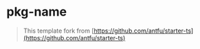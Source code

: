 # pkg-name

> This template fork from [https://github.com/antfu/starter-ts](https://github.com/antfu/starter-ts)
